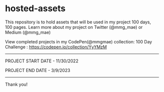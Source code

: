 # hosted-assets

This repository is to hold assets that will be used in my project 100 days, 100 pages. Learn more about my project on Twitter (@mmg_mae) or Medium (@mmg_mae)

View completed projects in my CodePen(@mmgmae) collection: 100 Day Challenge : https://codepen.io/collection/YyYMzM

*******************************

PROJECT START DATE - 11/30/2022

PROJECT END DATE - 3/9/2023

*******************************
Thank you!

